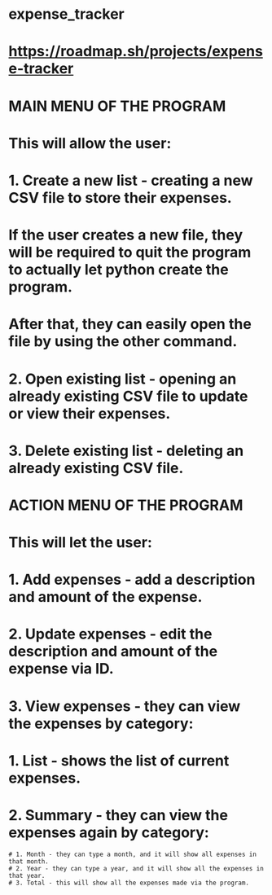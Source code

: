 # expense_tracker
# https://roadmap.sh/projects/expense-tracker

# MAIN MENU OF THE PROGRAM
# This will allow the user:
# 1. Create a new list - creating a new CSV file to store their expenses.
  # If the user creates a new file, they will be required to quit the program to actually let python create the program.
  # After that, they can easily open the file by using the other command.
# 2. Open existing list - opening an already existing CSV file to update or view their expenses.
# 3. Delete existing list - deleting an already existing CSV file.

# ACTION MENU OF THE PROGRAM
# This will let the user:
# 1. Add expenses - add a description and amount of the expense.
# 2. Update expenses - edit the description and amount of the expense via ID.
# 3. View expenses - they can view the expenses by category:
  # 1. List - shows the list of current expenses.
  # 2. Summary - they can view the expenses again by category:
    # 1. Month - they can type a month, and it will show all expenses in that month.
    # 2. Year - they can type a year, and it will show all the expenses in that year.
    # 3. Total - this will show all the expenses made via the program.

